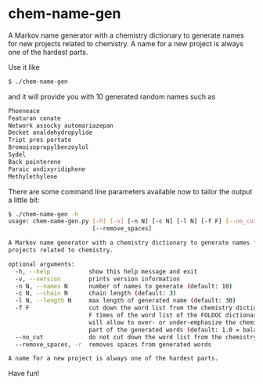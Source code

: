 # chem-name-gen

A Markov name generator with a chemistry dictionary to generate names for new projects related to chemistry. A name for a new project is always one of the hardest parts.

Use it like

```bash
$ ./chem-name-gen
```

and it will provide you with 10 generated random names such as 

```bash
Phoeneace
Featuran conate
Network assocky automariazepan
Decket analdehydropylide
Tript pres portate
Bromoisopropylbenzoylol
Sydel
Back pointerene
Paraic andixyridiphene
Methylethylene
```

There are some command line parameters available now to tailor the output a little bit:
```bash
$ ./chem-name-gen -h
usage: chem-name-gen.py [-h] [-v] [-n N] [-c N] [-l N] [-f F] [--no_cut]
                        [--remove_spaces]

A Markov name generator with a chemistry dictionary to generate names for new
projects related to chemistry.

optional arguments:
  -h, --help           show this help message and exit
  -v, --version        prints version information
  -n N, --names N      number of names to generate (default: 10)
  -c N, --chain N      chain length (default: 3)
  -l N, --length N     max length of generated name (default: 30)
  -f F                 cut down the word list from the chemistry dictionary to
                       F times of the word list of the FOLDOC dictionary; this
                       will allow to over- or under-emphasize the chemistry
                       part of the generated words (default: 1.0 = balanced)
  --no_cut             do not cut down the word list from the chemistry
  --remove_spaces, -r  removes spaces from generated words

A name for a new project is always one of the hardest parts.
```

Have fun!

